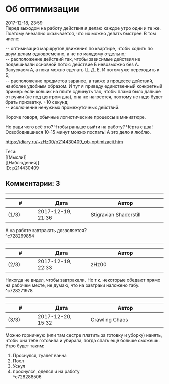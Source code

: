 Об оптимизации
==============

  
2017-12-18, 23:59  
 Перед выходом на работу действия я делаю каждое утро одни и те же. Поэтому внезапно оказывается, что их можно делать быстрее. В том числе:   
   
 -- оптимизация маршрутов движения по квартире, чтобы ходить по двум делам одновременно, а не по каждому отдельно;   
 -- расположение действий так, чтобы зависимые действия не подвешивали основной поток: действие Б невозможно без А. Запускаем А, а пока можно сделать Ц, Д, Е. И потом уже переходить к Б;   
 -- расположение предметов заранее, а также в процессе действий, наиболее удобным образом. И тут я приведу единственный конкретный пример: если ковшик на плите сдвинуть так, чтобы пламя было дальше от ручки (не под центром дна), она не нагреется, поэтому не надо будет брать прихватку. +10 секунд;   
 -- исключение ненужных промежуточных действий.   
   
 Короче говоря, обычные логистические процессы в миниатюре.   
   
 Но ради чего всё это? Чтобы раньше выйти на работу? Чёрта с два! Освободившиеся 10-15 минут можно поспать! А это дело я люблю.   
  
<https://diary.ru/~zHz00/p214430409_ob-optimizacii.htm>  
  
Теги:  
[[Мысли]]  
[[Наблюдения]]  
ID: p214430409  


Комментарии: 3
--------------

  


---



|         #         |              Дата              |                     Автор                     |           ID           |
| --- | --- | --- | --- |
| (1/3) | 2017-12-19, 21:36 | Stigravian Shaderstill | c728269854 |

  
 А на работе завтракать дозволяется?   
 ^c728269854

---



|         #         |              Дата              |                     Автор                     |           ID           |
| --- | --- | --- | --- |
| (2/3) | 2017-12-19, 22:33 | zHz00 | c728271978 |

  
 Никогда не видел, чтобы завтракали. Но т.к. некоторые обедают прямо на рабочем месте, не думаю, что на завтраки наложено табу.   
 ^c728271978

---



|         #         |              Дата              |                     Автор                     |           ID           |
| --- | --- | --- | --- |
| (3/3) | 2017-12-20, 15:32 | Crawling Chaos | c728288506 |

  
 Можно горничную (или там сестре платить за готовку и уборку) нанять, чтобы она тебе готовила и убирала, тогда спать ещё больше сможешь.   
 Утро будет таким:   
 1) Проснулся, туалет ванна   
 2) Поел   
 3) Уснул   
 4) проснулся, оделся и на работу   
 ^c728288506
